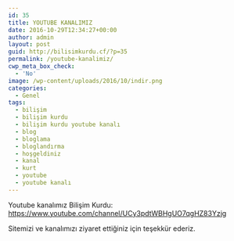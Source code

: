 ```yaml
---
id: 35
title: YOUTUBE KANALIMIZ
date: 2016-10-29T12:34:27+00:00
author: admin
layout: post
guid: http://bilisimkurdu.cf/?p=35
permalink: /youtube-kanalimiz/
cwp_meta_box_check:
  - 'No'
image: /wp-content/uploads/2016/10/indir.png
categories:
  - Genel
tags:
  - bilişim
  - bilişim kurdu
  - bilişim kurdu youtube kanalı
  - blog
  - bloglama
  - bloglandırma
  - hoşgeldiniz
  - kanal
  - kurt
  - youtube
  - youtube kanalı
---
```

Youtube kanalımız Bilişim Kurdu: <a>https://www.youtube.com/channel/UCy3pdtWBHgUO7qgHZ83Yzjg</a>

Sitemizi ve kanalımızı ziyaret ettiğiniz için teşekkür ederiz.